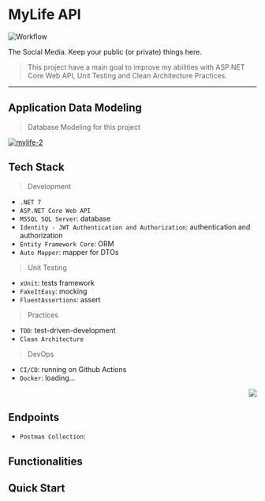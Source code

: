 # MyLife API

![Workflow](https://github.com/iscodand/my-life/actions/workflows/build-test.yml/badge.svg)

The Social Media. Keep your public (or private) things here.

> This project have a main goal to improve my abilities with ASP.NET Core Web API, Unit Testing and Clean Architecture Practices.

<hr>

## Application Data Modeling

> Database Modeling for this project

<a href="https://ibb.co/GT72Kfm"><img src="https://i.ibb.co/jRhMc9t/mylife-2.png" alt="mylife-2" border="0"></a>

## Tech Stack

> Development
- `.NET 7`
- `ASP.NET Core Web API`
- `MSSQL SQL Server`: database
- `Identity - JWT Authentication and Authorization`: authentication and authorization
- `Entity Framework Core`: ORM
- `Auto Mapper`: mapper for DTOs

> Unit Testing
- `xUnit`: tests framework
- `FakeItEasy`: mocking
- `FluentAssertions`: assert

> Practices
- `TDD`: test-driven-development
- `Clean Architecture`

> DevOps
- `CI/CD`: running on Github Actions
- `Docker`: loading...

<p align="right">
  <a href="https://skillicons.dev">
    <img src="https://skillicons.dev/icons?i=cs,dotnet,git,vscode" />
  </a>
</p>

## Endpoints

- `Postman Collection`: 

## Functionalities

## Quick Start
